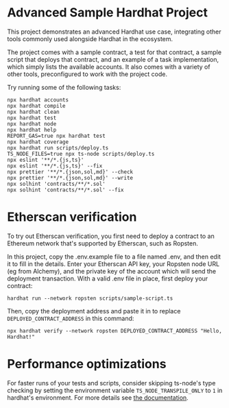 # Advanced Sample Hardhat Project

This project demonstrates an advanced Hardhat use case, integrating other tools commonly used
alongside Hardhat in the ecosystem.

The project comes with a sample contract, a test for that contract, a sample script that deploys
that contract, and an example of a task implementation, which simply lists the available accounts.
It also comes with a variety of other tools, preconfigured to work with the project code.

Try running some of the following tasks:

```shell
npx hardhat accounts
npx hardhat compile
npx hardhat clean
npx hardhat test
npx hardhat node
npx hardhat help
REPORT_GAS=true npx hardhat test
npx hardhat coverage
npx hardhat run scripts/deploy.ts
TS_NODE_FILES=true npx ts-node scripts/deploy.ts
npx eslint '**/*.{js,ts}'
npx eslint '**/*.{js,ts}' --fix
npx prettier '**/*.{json,sol,md}' --check
npx prettier '**/*.{json,sol,md}' --write
npx solhint 'contracts/**/*.sol'
npx solhint 'contracts/**/*.sol' --fix
```

# Etherscan verification

To try out Etherscan verification, you first need to deploy a contract to an Ethereum network that's
supported by Etherscan, such as Ropsten.

In this project, copy the .env.example file to a file named .env, and then edit it to fill in the
details. Enter your Etherscan API key, your Ropsten node URL (eg from Alchemy), and the private key
of the account which will send the deployment transaction. With a valid .env file in place, first
deploy your contract:

```shell
hardhat run --network ropsten scripts/sample-script.ts
```

Then, copy the deployment address and paste it in to replace `DEPLOYED_CONTRACT_ADDRESS` in this
command:

```shell
npx hardhat verify --network ropsten DEPLOYED_CONTRACT_ADDRESS "Hello, Hardhat!"
```

# Performance optimizations

For faster runs of your tests and scripts, consider skipping ts-node's type checking by setting the
environment variable `TS_NODE_TRANSPILE_ONLY` to `1` in hardhat's environment. For more details see
[the documentation](https://hardhat.org/guides/typescript.html#performance-optimizations).
